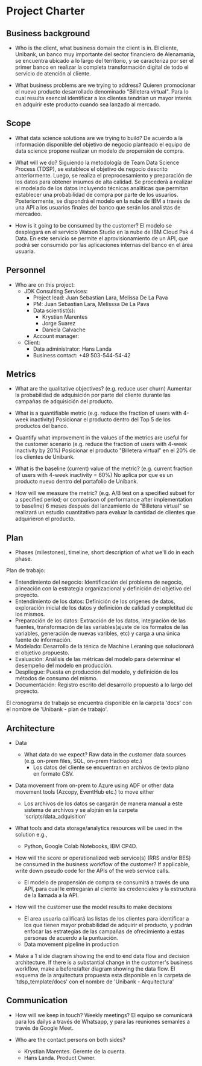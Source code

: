 # Project Charter
 
## Business background

* Who is the client, what business domain the client is in.
El cliente, Unibank, un banco muy importante del sector financiero de Alenamania, se encuentra ubicado a lo largo del territorio, y se caracteriza por ser el primer 
banco en realizar la completa transformación digital de todo el servicio de atención al cliente.

* What business problems are we trying to address?
Quieren promocionar el nuevo producto desarrollado denominado "Billetera virtual". Para lo cual resulta esencial identificar a los clientes tendrían un mayor interés
en adquirir este producto cuando sea lanzado al mercado.


## Scope
* What data science solutions are we trying to build?
De acuerdo a la información disponible del objetivo de negocio planteado el equipo de data science propone realizar un modelo de propensión de compra.

* What will we do?
Siguiendo la metodología de Team Data Science Process (TDSP), se  establece el objetivo de negocio descrito anteriormente. Luego, se realiza el preprocesamiento y
preparación de los datos para obtener insumos de alta calidad. Se procederá a realizar el modelado de los datos incluyendo técnicas analíticas que permitan
establecer una probabilidad de compra por parte de los usuarios. Posteriormente, se dispondrá el modelo en la nube de IBM  a través de una API a los usuarios finales
del banco que serán los analistas de mercadeo.

* How is it going to be consumed by the customer?
El modelo se desplegará en el servicio Watson Studio en la nube de IBM Cloud Pak 4 Data. En este servicio se permite el aprovisionamiento de un API, que podrá ser
consumido por las aplicaciones internas del banco en el área usuaria.

## Personnel
* Who are on this project:
	* JDK Consulting Services:
		* Project lead: Juan Sebastian Lara, Melissa De La Pava
		* PM: Juan Sebastian Lara, Melisssa De La Pava
		* Data scientist(s): 
			- Krystian Marentes
			- Jorge Suarez
			- Daniela Calvache
		* Account manager: 
	* Client:
		* Data administrator: Hans Landa
		* Business contact: +49 503-544-54-42
	
## Metrics
* What are the qualitative objectives? (e.g. reduce user churn)
Aumentar la probabilidad de adquisición por parte del cliente durante las campañas de adquisición del producto.

* What is a quantifiable metric  (e.g. reduce the fraction of users with 4-week inactivity)
Posicionar el producto dentro del Top 5 de los productos del banco.

* Quantify what improvement in the values of the metrics are useful for the customer scenario (e.g. reduce the  fraction of users with 4-week inactivity by 20%) 
Posicionar el producto "Billetera virtual" en el 20% de los clientes de Unibank.

* What is the baseline (current) value of the metric? (e.g. current fraction of users with 4-week inactivity = 60%)
No aplica por que es un producto nuevo dentro del portafolio de Unibank.

* How will we measure the metric? (e.g. A/B test on a specified subset for a specified period; or comparison of performance after implementation to baseline)
6 meses después del lanzamiento de "Billetera virtual" se realizará un estudio cuantitativo para evaluar la cantidad de clientes que adquirieron el producto.

## Plan
* Phases (milestones), timeline, short description of what we'll do in each phase.


Plan de trabajo:

- Entendimiento del negocio: Identificación del problema de negocio, alineación con la estrategia organizacional y definición del objetivo del proyecto.
- Entendimiento de los datos: Definición de los origenes de datos, exploración inicial de los datos y definición de calidad y completitud de los mismos.
- Preparación de los datos: Extracción de los datos, integración de las fuentes, transformación de las variables(ajuste de los formatos de las variables, generación
de nuevas varibles, etc) y carga a una única fuente de información.
- Modelado: Desarrollo de la ténica de Machine Leraning  que solucionará el objetivo propuesto.
- Evaluación: Análisis de las métricas del modelo para determinar el desempeño del modelo en producción.
- Despliegue: Puesta en producción del modelo, y definición de los métodos de consumo del mismo.
- Documentación: Registro escrito del desarrollo propuesto a lo largo del proyecto. 

El cronograma de trabajo se encuentra disponible en la carpeta 'docs' con el nombre de 'Unibank - plan de trabajo'. 

## Architecture
* Data
  * What data do we expect? Raw data in the customer data sources (e.g. on-prem files, SQL, on-prem Hadoop etc.)
	- Los datos del cliente se encuentran en archivos de texto plano en formato CSV.
* Data movement from on-prem to Azure using ADF or other data movement tools (Azcopy, EventHub etc.) to move either
	- Los archivos de los datos se cargarán de manera manual a este sistema de archivos y se alojrán en la carpeta 'scripts/data_adquisition'

* What tools and data storage/analytics resources will be used in the solution e.g.,
	- Python, Google Colab Notebooks, IBM CP4D.
 
* How will the score or operationalized web service(s) (RRS and/or BES) be consumed in the business workflow of the customer? If applicable, write down pseudo
 code for the APIs of the web service calls.
	- El modelo de propensión de compra se consumirá a través de una API, para cual le entregarán al cliente las credenciales y la estructura de la llamada
a la API.

* How will the customer use the model results to make decisions
	- El area usuaria calificará las listas de los clientes para identificar a los que tienen mayor probabilidad de adquirir el producto, y podrán enfocar las 
estrategias de las campañas de ofrecimiento a estas personas de acuerdo a la puntuación.

  * Data movement pipeline in production
* Make a 1 slide diagram showing the end to end data flow and decision architecture. If there is a substantial change in the customer's business workflow, make 
a before/after diagram showing the data flow.
El esquema de la arquitectura propuesta esta disponible en la carpeta de 'tdsp_template/docs' con el nombre de 'Unibank - Arquitectura' 


## Communication
* How will we keep in touch? Weekly meetings? 
El equipo se comunicará para los dailys a través de Whatsapp, y para las reuniones semanles a través de Google Meet.

* Who are the contact persons on both sides?
	* Krystian Marentes. Gerente de la cuenta.
	* Hans Landa. Product Owner.
